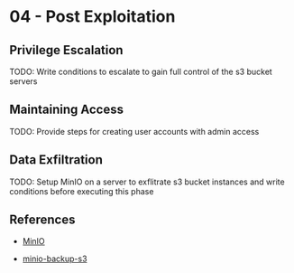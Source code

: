 # 04 - Post Exploitation

## Privilege Escalation

TODO: Write conditions to escalate to gain full control of the s3 bucket servers

## Maintaining Access

TODO: Provide steps for creating user accounts with admin access

## Data Exfiltration

TODO: Setup MinIO on a server to exflitrate s3 bucket instances and write conditions before executing this phase

## References

- [MinIO](https://min.io)

- [minio-backup-s3](https://github.com/fandoghpaas/minio-backup-s3)